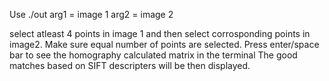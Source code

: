 Use ./out <arg1> <arg2> 
arg1 = image 1
arg2 = image 2

select atleast 4 points in image 1 and then select corrosponding points in image2. Make sure equal number of points are selected.
Press enter/space bar to see the homography calculated matrix in the terminal 
The good matches based on SIFT descripters will be then displayed.